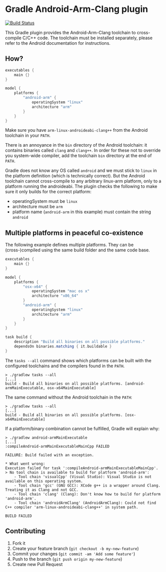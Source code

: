 # Gradle Android-Arm-Clang plugin

[![Build Status](https://travis-ci.org/sgeb/gradle-android-arm-clang-plugin.png?branch=master)](https://travis-ci.org/sgeb/gradle-android-arm-clang-plugin)

This Gradle plugin provides the Android-Arm-Clang toolchain to cross-compile
C/C++ code. The toolchain must be installed separately, please refer to the
Android documentation for instructions.

## How?

```groovy
executables {
    main {}
}

model {
    platforms {
        "android-arm" {
            operatingSystem "linux"
            architecture "arm"
        }
    }
}
```

Make sure you have `arm-linux-androideabi-clang++` from the Android toolchain in
your `PATH`.

There is an annoyance in the `bin` directory of the Android toolchain: it
contains binaries called `clang` and `clang++`. In order for these not to
override you system-wide compiler, add the toolchain `bin` directory at the end
of `PATH`.

Gradle does not know any OS called `android` and we must stick to `linux` in the
platform definition (which is technically correct). But the Android toolchain
cannot cross-compile to any arbitrary linux-arm platform, only to a platform
running the androideabi. The plugin checks the following to make sure it only
builds for the correct platform:

* operatingSystem must be `linux`
* architecture must be `arm`
* platform name (`android-arm` in this example) must contain the string `android`

## Multiple platforms in peaceful co-existence

The following example defines multiple platforms. They can be (cross-)compiled
using the same build folder and the same code base.

```groovy
executables {
    main {}
}

model {
    platforms {
        "osx-x64" {
            operatingSystem "mac os x"
            architecture "x86_64"
        }
        "android-arm" {
            operatingSystem "linux"
            architecture "arm"
        }
    }
}

task build {
    description "Build all binaries on all possible platforms."
    dependsOn binaries.matching { it.buildable }
}
```

The `tasks --all` command shows which platforms can be built with the configured
toolchains and the compilers found in the `PATH`.

```
> ./gradlew tasks --all
[...]
build - Build all binaries on all possible platforms. [android-armMainExecutable, osx-x64MainExecutable]
```

The same command without the Android toolchain in the `PATH`:

```
> ./gradlew tasks --all
[...]
build - Build all binaries on all possible platforms. [osx-x64MainExecutable]
```

If a platform/binary combination cannot be fulfilled, Gradle will explain why:

```
> ./gradlew android-armMainExecutable
[...]
:compileAndroid-armMainExecutableMainCpp FAILED

FAILURE: Build failed with an exception.

* What went wrong:
Execution failed for task ':compileAndroid-armMainExecutableMainCpp'.
> No tool chain is available to build for platform 'android-arm':
    - Tool chain 'visualCpp' (Visual Studio): Visual Studio is not available on this operating system.
    - Tool chain 'gcc' (GNU GCC): XCode g++ is a wrapper around Clang. Treating it as Clang and not GCC.
    - Tool chain 'clang' (Clang): Don't know how to build for platform 'android-arm'.
    - Tool chain 'androidArmClang' (AndroidArmClang): Could not find C++ compiler 'arm-linux-androideabi-clang++' in system path.

BUILD FAILED
```

## Contributing

1. Fork it
2. Create your feature branch (`git checkout -b my-new-feature`)
3. Commit your changes (`git commit -am 'Add some feature'`)
4. Push to the branch (`git push origin my-new-feature`)
5. Create new Pull Request

